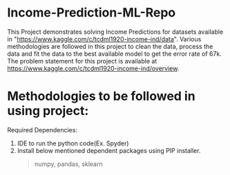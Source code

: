 # Income-Prediction-ML-Repo
This Project demonstrates solving Income Predictions for datasets available in "https://www.kaggle.com/c/tcdml1920-income-ind/data". 
Various methodologies are followed in this project to clean the data, process the data and fit the data to the best available model to get the error rate of 67k.
The problem statement for this project is available at https://www.kaggle.com/c/tcdml1920-income-ind/overview.

# Methodologies to be followed in using project:
Required Dependencies:
1. IDE to run the python code(Ex. Spyder)
2. Install below mentioned dependent packages using PIP installer.
      >numpy, pandas, sklearn
